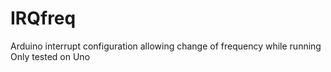 # IRQfreq
Arduino interrupt configuration allowing change of frequency while running
Only tested on Uno
